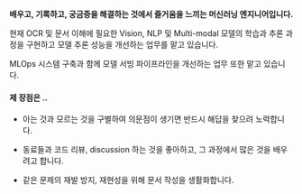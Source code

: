 
__배우고, 기록하고, 궁금증을 해결하는 것에서 즐거움을 느끼는 머신러닝 엔지니어입니다.__

현재 OCR 및 문서 이해에 필요한 Vision, NLP 및 Multi-modal 모델의 학습과 추론 과정을 구현하고 모델 추론 성능을 개선하는 업무를 맡고 있습니다.

MLOps 시스템 구축과 함께 모델 서빙 파이프라인을 개선하는 업무 또한 맡고 있습니다.


#### 제 장점은 ..

- 아는 것과 모르는 것을 구별하여 의문점이 생기면 반드시 해답을 찾으려 노력합니다.

- 동료들과 코드 리뷰, discussion 하는 것을 좋아하고, 그 과정에서 많은 것을 배우려고 합니다.

- 같은 문제의 재발 방지, 재현성을 위해 문서 작성을 생활화합니다.

